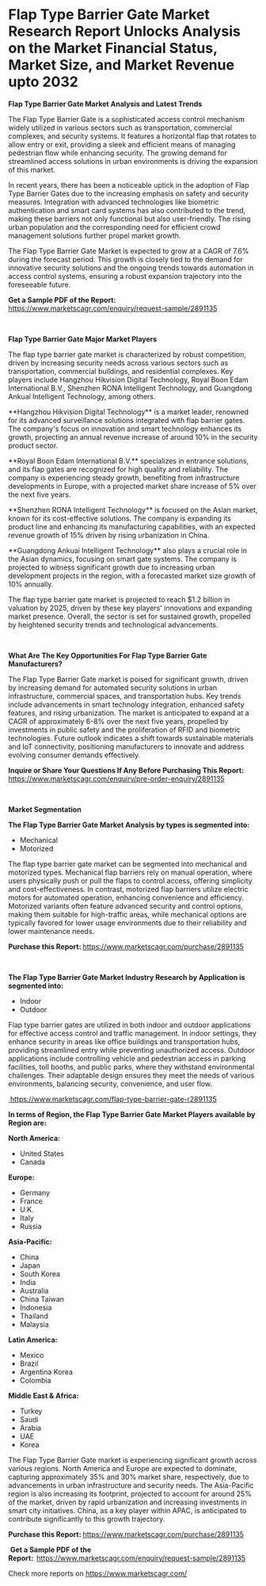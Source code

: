 <p><h1>Flap Type Barrier Gate Market Research Report Unlocks Analysis on the Market Financial Status, Market Size, and Market Revenue upto 2032</h1></p><p><strong>Flap Type Barrier Gate Market Analysis and Latest Trends</strong></p>
<p><p>The Flap Type Barrier Gate is a sophisticated access control mechanism widely utilized in various sectors such as transportation, commercial complexes, and security systems. It features a horizontal flap that rotates to allow entry or exit, providing a sleek and efficient means of managing pedestrian flow while enhancing security. The growing demand for streamlined access solutions in urban environments is driving the expansion of this market.</p><p>In recent years, there has been a noticeable uptick in the adoption of Flap Type Barrier Gates due to the increasing emphasis on safety and security measures. Integration with advanced technologies like biometric authentication and smart card systems has also contributed to the trend, making these barriers not only functional but also user-friendly. The rising urban population and the corresponding need for efficient crowd management solutions further propel market growth.</p><p>The Flap Type Barrier Gate Market is expected to grow at a CAGR of 7.6% during the forecast period. This growth is closely tied to the demand for innovative security solutions and the ongoing trends towards automation in access control systems, ensuring a robust expansion trajectory into the foreseeable future.</p></p>
<p><strong>Get a Sample PDF of the Report:&nbsp;</strong> <a href="https://www.marketscagr.com/enquiry/request-sample/2891135?utm_campaign=2634&utm_medium=2&utm_source=Github&utm_content=ia&utm_term=14032025&utm_id=flap-type-barrier-gate">https://www.marketscagr.com/enquiry/request-sample/2891135</a></p>
<p>&nbsp;</p>
<p><strong>Flap Type Barrier Gate Major Market Players</strong></p>
<p><p>The flap type barrier gate market is characterized by robust competition, driven by increasing security needs across various sectors such as transportation, commercial buildings, and residential complexes. Key players include Hangzhou Hikvision Digital Technology, Royal Boon Edam International B.V., Shenzhen RONA Intelligent Technology, and Guangdong Ankuai Intelligent Technology, among others.</p><p>**Hangzhou Hikvision Digital Technology** is a market leader, renowned for its advanced surveillance solutions integrated with flap barrier gates. The company's focus on innovation and smart technology enhances its growth, projecting an annual revenue increase of around 10% in the security product sector. </p><p>**Royal Boon Edam International B.V.** specializes in entrance solutions, and its flap gates are recognized for high quality and reliability. The company is experiencing steady growth, benefiting from infrastructure developments in Europe, with a projected market share increase of 5% over the next five years.</p><p>**Shenzhen RONA Intelligent Technology** is focused on the Asian market, known for its cost-effective solutions. The company is expanding its product line and enhancing its manufacturing capabilities, with an expected revenue growth of 15% driven by rising urbanization in China.</p><p>**Guangdong Ankuai Intelligent Technology** also plays a crucial role in the Asian dynamics, focusing on smart gate systems. The company is projected to witness significant growth due to increasing urban development projects in the region, with a forecasted market size growth of 10% annually.</p><p>The flap type barrier gate market is projected to reach $1.2 billion in valuation by 2025, driven by these key players' innovations and expanding market presence. Overall, the sector is set for sustained growth, propelled by heightened security trends and technological advancements.</p></p>
<p>&nbsp;</p>
<p><strong>What Are The Key Opportunities For Flap Type Barrier Gate Manufacturers?</strong></p>
<p><p>The Flap Type Barrier Gate market is poised for significant growth, driven by increasing demand for automated security solutions in urban infrastructure, commercial spaces, and transportation hubs. Key trends include advancements in smart technology integration, enhanced safety features, and rising urbanization. The market is anticipated to expand at a CAGR of approximately 6-8% over the next five years, propelled by investments in public safety and the proliferation of RFID and biometric technologies. Future outlook indicates a shift towards sustainable materials and IoT connectivity, positioning manufacturers to innovate and address evolving consumer demands effectively.</p></p>
<p><strong>Inquire or Share Your Questions If Any Before Purchasing This Report:</strong> <a href="https://www.marketscagr.com/enquiry/pre-order-enquiry/2891135?utm_campaign=2634&utm_medium=2&utm_source=Github&utm_content=ia&utm_term=14032025&utm_id=flap-type-barrier-gate">https://www.marketscagr.com/enquiry/pre-order-enquiry/2891135</a></p>
<p>&nbsp;</p>
<p><strong>Market Segmentation</strong></p>
<p><strong>The Flap Type Barrier Gate Market Analysis by types is segmented into:</strong></p>
<p><ul><li>Mechanical</li><li>Motorized</li></ul></p>
<p><p>The flap type barrier gate market can be segmented into mechanical and motorized types. Mechanical flap barriers rely on manual operation, where users physically push or pull the flaps to control access, offering simplicity and cost-effectiveness. In contrast, motorized flap barriers utilize electric motors for automated operation, enhancing convenience and efficiency. Motorized variants often feature advanced security and control options, making them suitable for high-traffic areas, while mechanical options are typically favored for lower usage environments due to their reliability and lower maintenance needs.</p></p>
<p><strong>Purchase this Report:&nbsp;</strong><a href="https://www.marketscagr.com/purchase/2891135?utm_campaign=2634&utm_medium=2&utm_source=Github&utm_content=ia&utm_term=14032025&utm_id=flap-type-barrier-gate">https://www.marketscagr.com/purchase/2891135</a></p>
<p>&nbsp;</p>
<p><strong>The Flap Type Barrier Gate Market Industry Research by Application is segmented into:</strong></p>
<p><ul><li>Indoor</li><li>Outdoor</li></ul></p>
<p><p>Flap type barrier gates are utilized in both indoor and outdoor applications for effective access control and traffic management. In indoor settings, they enhance security in areas like office buildings and transportation hubs, providing streamlined entry while preventing unauthorized access. Outdoor applications include controlling vehicle and pedestrian access in parking facilities, toll booths, and public parks, where they withstand environmental challenges. Their adaptable design ensures they meet the needs of various environments, balancing security, convenience, and user flow.</p></p>
<p><a href="https://www.marketscagr.com/flap-type-barrier-gate-r2891135?utm_campaign=2634&utm_medium=2&utm_source=Github&utm_content=ia&utm_term=14032025&utm_id=flap-type-barrier-gate">&nbsp;https://www.marketscagr.com/flap-type-barrier-gate-r2891135</a></p>
<p><strong>In terms of Region, the Flap Type Barrier Gate Market Players available by Region are:</strong></p>
<p>
    <p> <strong> North America: </strong>
        <ul>
            <li>United States</li>
            <li>Canada</li>
        </ul>
        </p> 
    <p> <strong> Europe: </strong>
        <ul>
            <li>Germany</li>
            <li>France</li>
            <li>U.K.</li>
            <li>Italy</li>
            <li>Russia</li>
        </ul>
        </p> 
    <p> <strong> Asia-Pacific: </strong>
        <ul>
            <li>China</li>
            <li>Japan</li>
            <li>South Korea</li>
            <li>India</li>
            <li>Australia</li>
            <li>China Taiwan</li>
            <li>Indonesia</li>
            <li>Thailand</li>
            <li>Malaysia</li>
        </ul>
        </p> 
    <p> <strong> Latin America: </strong>
        <ul>
            <li>Mexico</li>
            <li>Brazil</li>
            <li>Argentina Korea</li>
            <li>Colombia</li>
        </ul>
        </p> 
    <p> <strong> Middle East & Africa: </strong>
        <ul>
            <li>Turkey</li>
            <li>Saudi</li>
            <li>Arabia</li>
            <li>UAE</li>
            <li>Korea</li>
        </ul>
    </p>
    </p>
<p><p>The Flap Type Barrier Gate market is experiencing significant growth across various regions. North America and Europe are expected to dominate, capturing approximately 35% and 30% market share, respectively, due to advancements in urban infrastructure and security needs. The Asia-Pacific region is also increasing its footprint, projected to account for around 25% of the market, driven by rapid urbanization and increasing investments in smart city initiatives. China, as a key player within APAC, is anticipated to contribute significantly to this growth trajectory.</p></p>
<p><strong>Purchase this Report: </strong><a href="https://www.marketscagr.com/purchase/2891135?utm_campaign=2634&utm_medium=2&utm_source=Github&utm_content=ia&utm_term=14032025&utm_id=flap-type-barrier-gate">https://www.marketscagr.com/purchase/2891135</a></p>
<p>&nbsp;<strong>Get a Sample PDF of the Report:&nbsp;&nbsp;</strong><a href="https://www.marketscagr.com/enquiry/request-sample/2891135?utm_campaign=2634&utm_medium=2&utm_source=Github&utm_content=ia&utm_term=14032025&utm_id=flap-type-barrier-gate">https://www.marketscagr.com/enquiry/request-sample/2891135</a></p>
<p><strong></strong></p>
<p>Check more reports on <a href="https://www.marketscagr.com/?utm_campaign=2634&utm_medium=2&utm_source=Github&utm_content=ia&utm_term=14032025&utm_id=flap-type-barrier-gate">https://www.marketscagr.com/</a></p>